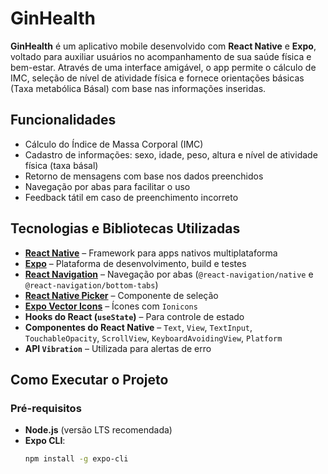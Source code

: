 # GinHealth

**GinHealth** é um aplicativo mobile desenvolvido com **React Native** e **Expo**, voltado para auxiliar usuários no acompanhamento de sua saúde física e bem-estar. Através de uma interface amigável, o app permite o cálculo de IMC, seleção de nível de atividade física e fornece orientações básicas (Taxa metabólica Básal) com base nas informações inseridas.

## Funcionalidades

- Cálculo do Índice de Massa Corporal (IMC)
- Cadastro de informações: sexo, idade, peso, altura e nível de atividade física (taxa básal)
- Retorno de mensagens com base nos dados preenchidos
- Navegação por abas para facilitar o uso
- Feedback tátil em caso de preenchimento incorreto

## Tecnologias e Bibliotecas Utilizadas

- **[React Native](https://reactnative.dev/)** – Framework para apps nativos multiplataforma
- **[Expo](https://expo.dev/)** – Plataforma de desenvolvimento, build e testes
- **[React Navigation](https://reactnavigation.org/)** – Navegação por abas (`@react-navigation/native` e `@react-navigation/bottom-tabs`)
- **[React Native Picker](https://github.com/react-native-picker/picker)** – Componente de seleção
- **[Expo Vector Icons](https://icons.expo.dev/)** – Ícones com `Ionicons`
- **Hooks do React (`useState`)** – Para controle de estado
- **Componentes do React Native** – `Text`, `View`, `TextInput`, `TouchableOpacity`, `ScrollView`, `KeyboardAvoidingView`, `Platform`
- **API `Vibration`** – Utilizada para alertas de erro

## Como Executar o Projeto

### Pré-requisitos

- **Node.js** (versão LTS recomendada)
- **Expo CLI**:
  ```bash
  npm install -g expo-cli

